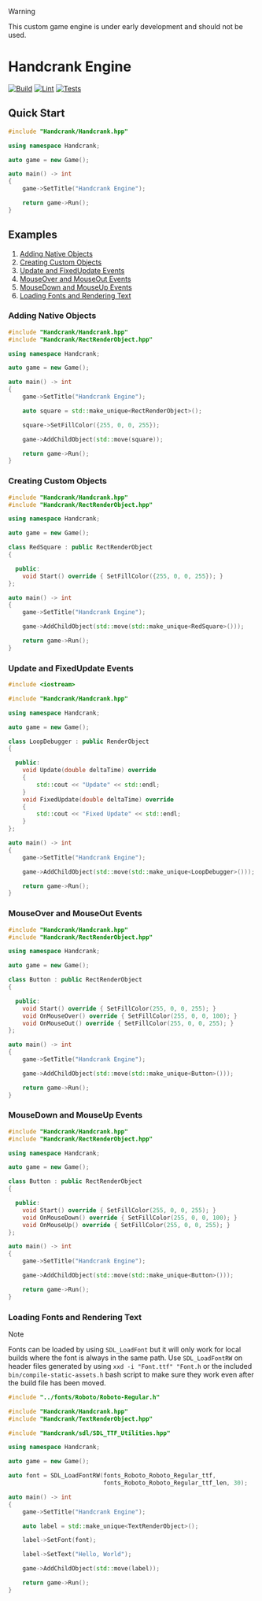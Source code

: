 > [!WARNING]
> This custom game engine is under early development and should not be used.

# Handcrank Engine

[![Build](https://github.com/HandcrankEngine/HandcrankEngine/actions/workflows/build.workflow.yml/badge.svg)](https://github.com/HandcrankEngine/HandcrankEngine/actions/workflows/build.workflow.yml)
[![Lint](https://github.com/HandcrankEngine/HandcrankEngine/actions/workflows/lint.workflow.yml/badge.svg)](https://github.com/HandcrankEngine/HandcrankEngine/actions/workflows/lint.workflow.yml)
[![Tests](https://github.com/HandcrankEngine/HandcrankEngine/actions/workflows/test.workflow.yml/badge.svg)](https://github.com/HandcrankEngine/HandcrankEngine/actions/workflows/test.workflow.yml)

## Quick Start

```cpp
#include "Handcrank/Handcrank.hpp"

using namespace Handcrank;

auto game = new Game();

auto main() -> int
{
    game->SetTitle("Handcrank Engine");

    return game->Run();
}
```

## Examples

1. [Adding Native Objects](#adding-native-objects)
1. [Creating Custom Objects](#creating-custom-objects)
1. [Update and FixedUpdate Events](#update-and-fixedupdate-events)
1. [MouseOver and MouseOut Events](#mouseover-and-mouseout-events)
1. [MouseDown and MouseUp Events](#mousedown-and-mouseup-events)
1. [Loading Fonts and Rendering Text](#loading-fonts-and-rendering-text)

### Adding Native Objects

```cpp
#include "Handcrank/Handcrank.hpp"
#include "Handcrank/RectRenderObject.hpp"

using namespace Handcrank;

auto game = new Game();

auto main() -> int
{
    game->SetTitle("Handcrank Engine");

    auto square = std::make_unique<RectRenderObject>();

    square->SetFillColor({255, 0, 0, 255});

    game->AddChildObject(std::move(square));

    return game->Run();
}
```

### Creating Custom Objects

```cpp
#include "Handcrank/Handcrank.hpp"
#include "Handcrank/RectRenderObject.hpp"

using namespace Handcrank;

auto game = new Game();

class RedSquare : public RectRenderObject
{

  public:
    void Start() override { SetFillColor({255, 0, 0, 255}); }
};

auto main() -> int
{
    game->SetTitle("Handcrank Engine");

    game->AddChildObject(std::move(std::make_unique<RedSquare>()));

    return game->Run();
}
```

### Update and FixedUpdate Events

```cpp
#include <iostream>

#include "Handcrank/Handcrank.hpp"

using namespace Handcrank;

auto game = new Game();

class LoopDebugger : public RenderObject
{

  public:
    void Update(double deltaTime) override
    {
        std::cout << "Update" << std::endl;
    }
    void FixedUpdate(double deltaTime) override
    {
        std::cout << "Fixed Update" << std::endl;
    }
};

auto main() -> int
{
    game->SetTitle("Handcrank Engine");

    game->AddChildObject(std::move(std::make_unique<LoopDebugger>()));

    return game->Run();
}
```

### MouseOver and MouseOut Events

```cpp
#include "Handcrank/Handcrank.hpp"
#include "Handcrank/RectRenderObject.hpp"

using namespace Handcrank;

auto game = new Game();

class Button : public RectRenderObject
{

  public:
    void Start() override { SetFillColor(255, 0, 0, 255); }
    void OnMouseOver() override { SetFillColor(255, 0, 0, 100); }
    void OnMouseOut() override { SetFillColor(255, 0, 0, 255); }
};

auto main() -> int
{
    game->SetTitle("Handcrank Engine");

    game->AddChildObject(std::move(std::make_unique<Button>()));

    return game->Run();
}
```

### MouseDown and MouseUp Events

```cpp
#include "Handcrank/Handcrank.hpp"
#include "Handcrank/RectRenderObject.hpp"

using namespace Handcrank;

auto game = new Game();

class Button : public RectRenderObject
{

  public:
    void Start() override { SetFillColor(255, 0, 0, 255); }
    void OnMouseDown() override { SetFillColor(255, 0, 0, 100); }
    void OnMouseUp() override { SetFillColor(255, 0, 0, 255); }
};

auto main() -> int
{
    game->SetTitle("Handcrank Engine");

    game->AddChildObject(std::move(std::make_unique<Button>()));

    return game->Run();
}
```

### Loading Fonts and Rendering Text

> [!NOTE]
> Fonts can be loaded by using `SDL_LoadFont` but it will only work for local builds where the font is always in the same path. Use `SDL_LoadFontRW` on header files generated by using `xxd -i "Font.ttf" "Font.h` or the included `bin/compile-static-assets.h` bash script to make sure they work even after the build file has been moved.

```cpp
#include "../fonts/Roboto/Roboto-Regular.h"

#include "Handcrank/Handcrank.hpp"
#include "Handcrank/TextRenderObject.hpp"

#include "Handcrank/sdl/SDL_TTF_Utilities.hpp"

using namespace Handcrank;

auto game = new Game();

auto font = SDL_LoadFontRW(fonts_Roboto_Roboto_Regular_ttf,
                           fonts_Roboto_Roboto_Regular_ttf_len, 30);

auto main() -> int
{
    game->SetTitle("Handcrank Engine");

    auto label = std::make_unique<TextRenderObject>();

    label->SetFont(font);

    label->SetText("Hello, World");

    game->AddChildObject(std::move(label));

    return game->Run();
}
```
